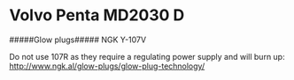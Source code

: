 # Volvo Penta MD2030 D

#####Glow plugs#####
NGK Y-107V

Do not use 107R as they require a regulating power supply and will burn up: http://www.ngk.al/glow-plugs/glow-plug-technology/
